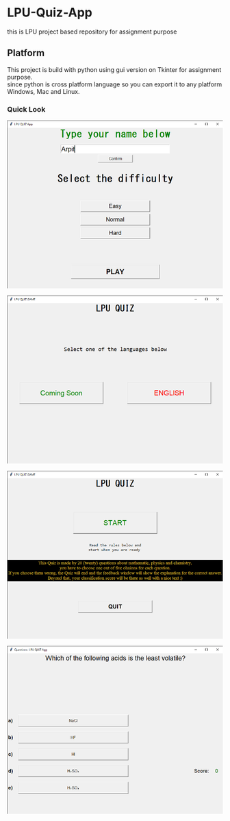 # LPU-Quiz-App
this is LPU project based repository for assignment purpose

## Platform
This project is build with python using gui version on Tkinter for assignment purpose. </br>
since python is cross platform language so you can export it to any platform Windows, Mac and Linux.

### Quick Look
![alt text](https://github.com/arpitgarg674/LPU-Quiz-App/blob/main/img/1.png)

![alt text](https://github.com/arpitgarg674/LPU-Quiz-App/blob/main/img/2.png)

![alt text](https://github.com/arpitgarg674/LPU-Quiz-App/blob/main/img/3.png)

![alt text](https://github.com/arpitgarg674/LPU-Quiz-App/blob/main/img/4.png)
